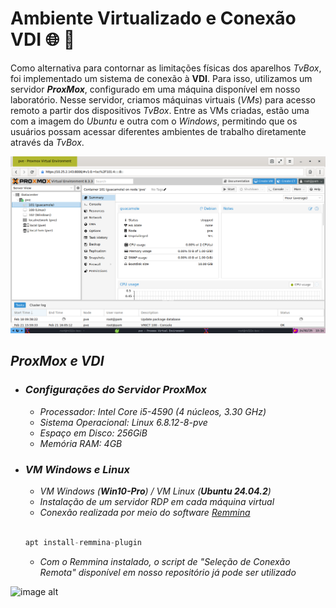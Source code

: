 # Ambiente Virtualizado e Conexão VDI :globe_with_meridians: 🔗
Como alternativa para contornar as limitações físicas dos aparelhos _TvBox_, foi implementado um sistema de conexão à **VDI**. Para isso, utilizamos um servidor _**ProxMox**_, configurado em uma máquina disponível em nosso laboratório. Nesse servidor, criamos máquinas virtuais (_VMs_) para acesso remoto a partir dos dispositivos _TvBox_. Entre as VMs criadas, estão uma com a imagem do _Ubuntu_ e outra com o _Windows_, permitindo que os usuários possam acessar diferentes ambientes de trabalho diretamente através da _TvBox_.


![image alt](https://github.com/21nho/Transformando-aparelhos-Tvbox-em-terminais-leves-de-baixo-custo/blob/dbf3d7914dd7b34aaea0801ecc2058808d105231/docs/proxmox.png)

## _ProxMox e VDI_
- ### _**Configurações do Servidor ProxMox**_
  - _Processador: Intel Core i5-4590 (4 núcleos, 3.30 GHz)_
  - _Sistema Operacional: Linux 6.8.12-8-pve_
  - _Espaço em Disco: 256GiB_
  - _Memória RAM: 4GB_


- ### **_VM Windows e Linux_**
  - _VM Windows (**Win10-Pro**) / VM Linux (**Ubuntu 24.04.2**)_ 
  - _Instalação de um servidor RDP em cada máquina virtual_
  - _Conexão realizada por meio do software [Remmina](https://remmina.org/)_  
    <BR>
   ```py
  apt install-remmina-plugin
  ```
  - _Com o Remmina instalado, o script de "Seleção de Conexão Remota" disponível em nosso repositório já pode ser utilizado_
 
 ![image alt](https://github.com/21nho/Transformando-aparelhos-Tvbox-em-terminais-leves-de-baixo-custo/blob/05596f6639983b6a4487f4cc0a704fe957bb1682/docs/conex%C3%A3oremota.png)



